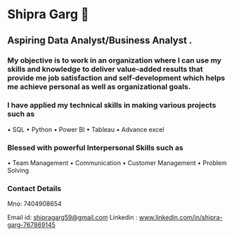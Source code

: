 # Shipra Garg  👋
## Aspiring Data Analyst/Business Analyst . 
### My objective is to work in an organization where I can use my skills and knowledge to deliver value-added results that provide me job satisfaction and self-development which helps me achieve personal as well as organizational goals. 
### I have applied my technical skills in making various projects such as 
•	SQL
•	Python
•	Power BI
•	Tableau 
•	Advance excel


### Blessed with powerful Interpersonal Skills such as 
•	Team Management 
•	Communication 
•	Customer Management 
•	Problem Solving


### Contact Details
Mno: 7404908654

Email id: shipragarg59@gmail.com
Linkedin : www.linkedin.com/in/shipra-garg-767869145


